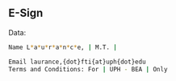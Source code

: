 

## E-Sign

Data:
```sh
Name L*a*u*r*a*n*c*e, | M.T. |

Email laurance,{dot}fti{at}uph{dot}edu 
Terms and Conditions: For | UPH - BEA | Only

```
